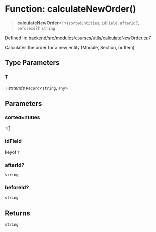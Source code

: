 # Function: calculateNewOrder()

> **calculateNewOrder**\<`T`\>(`sortedEntities`, `idField`, `afterId`?, `beforeId`?): `string`

Defined in: [backend/src/modules/courses/utils/calculateNewOrder.ts:7](https://github.com/continuousactivelearning/cal/blob/5ae0447098795fdcf3a415f0360ebe51565b6949/backend/src/modules/courses/utils/calculateNewOrder.ts#L7)

Calculates the order for a new entity (Module, Section, or Item)

## Type Parameters

### T

`T` *extends* `Record`\<`string`, `any`\>

## Parameters

### sortedEntities

`T`[]

### idField

keyof `T`

### afterId?

`string`

### beforeId?

`string`

## Returns

`string`
